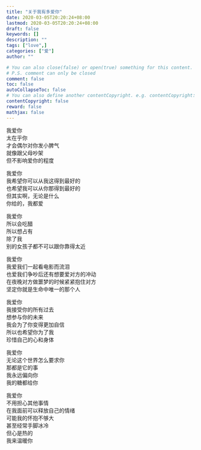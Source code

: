 ```yaml
---
title: "关于我有多爱你"
date: 2020-03-05T20:20:24+08:00
lastmod: 2020-03-05T20:20:24+08:00
draft: false
keywords: []
description: ""
tags: ["love",]
categories: ["爱"]
author: ""

# You can also close(false) or open(true) something for this content.
# P.S. comment can only be closed
comment: false
toc: false
autoCollapseToc: false
# You can also define another contentCopyright. e.g. contentCopyright: "This is another copyright."
contentCopyright: false
reward: false
mathjax: false
---
```


<!--more-->

我爱你<br>太在乎你<br>才会偶尔对你发小脾气<br>就像跟父母吵架<br>但不影响爱你的程度

我爱你<br>我希望你可以从我这得到最好的<br>也希望我可以从你那得到最好的<br>但其实啊，无论是什么<br>你给的，我都爱

我爱你<br>所以会吃醋<br>所以想占有<br>除了我<br>别的女孩子都不可以跟你靠得太近

我爱你<br>我爱我们一起看电影而流泪<br>也爱我们争吵后还有想要爱对方的冲动<br>在夜晚对方做噩梦的时候紧紧抱住对方<br>坚定你就是生命中唯一的那个人

我爱你<br>我接受你的所有过去<br>想参与你的未来<br>我会为了你变得更加自信<br>所以也希望你为了我<br>珍惜自己的心和身体

我爱你<br>无论这个世界怎么要求你<br>那都是它的事<br>我永远偏向你<br>我的糖都给你

我爱你<br>不用担心其他事情<br>在我面前可以释放自己的情绪<br>可能我的怀抱不够大<br>甚至经常手脚冰冷<br>但心是热的<br>我来温暖你

